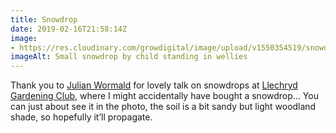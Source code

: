 ```yaml
---
title: Snowdrop
date: 2019-02-16T21:58:14Z
image: 
- https://res.cloudinary.com/growdigital/image/upload/v1550354519/snowdrop-23DDFACB.jpg
imageAlt: Small snowdrop by child standing in wellies
---
```


Thank you to [Julian Wormald](https://thegardenimpressionists.com/) for lovely talk on snowdrops at [Llechryd Gardening Club](https://www.facebook.com/LlechrydDGC/), where I might accidentally have bought a snowdrop… You can just about see it in the photo, the soil is a bit sandy but light woodland shade, so hopefully it’ll propagate.
